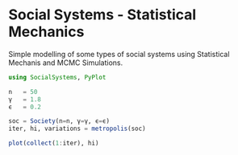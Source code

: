 # Social Systems - Statistical Mechanics

Simple modelling of some types of social systems using Statistical Mechanis and MCMC Simulations.

```julia
using SocialSystems, PyPlot

n   = 50
γ   = 1.8
ϵ   = 0.2

soc = Society(n=n, γ=γ, ϵ=ϵ)
iter, hi, variations = metropolis(soc)

plot(collect(1:iter), hi)
```
